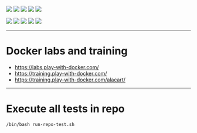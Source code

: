 ![](https://img.shields.io/badge/language-shell-blue)
![](https://img.shields.io/badge/technology-docker,%20swarm,%20aws%20ecs-blue)
![](https://img.shields.io/badge/development%20year-2020-orange)
![](https://img.shields.io/badge/contributor-shijian%20su-purple)
![](https://img.shields.io/badge/license-MIT-lightgrey)

![](https://img.shields.io/github/languages/top/shijiansu/docker)
![](https://img.shields.io/github/languages/count/shijiansu/docker)
![](https://img.shields.io/github/languages/code-size/shijiansu/docker)
![](https://img.shields.io/github/repo-size/shijiansu/docker)
![](https://img.shields.io/github/last-commit/shijiansu/docker?color=red)

--------------------------------------------------------------------------------

# Docker labs and training

- https://labs.play-with-docker.com/
- https://training.play-with-docker.com/
- https://training.play-with-docker.com/alacart/

--------------------------------------------------------------------------------

# Execute all tests in repo

`/bin/bash run-repo-test.sh`
